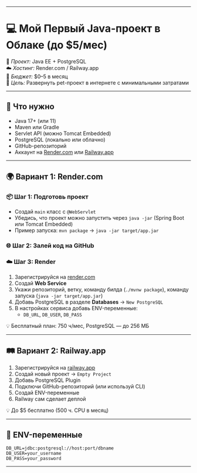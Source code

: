 




---
# 💻 Мой Первый Java-проект в Облаке (до $5/мес)

🌱 *Проект:* Java EE + PostgreSQL  
☁️ *Хостинг:* Render.com / Railway.app  
💸 *Бюджет:* $0–5 в месяц  
🎯 *Цель:* Развернуть pet-проект в интернете с минимальными затратами

---

## 🔧 Что нужно

- Java 17+ (или 11)
- Maven или Gradle
- Servlet API (можно Tomcat Embedded)
- PostgreSQL (локально или облачно)
- GitHub-репозиторий
- Аккаунт на [Render.com](https://render.com) или [Railway.app](https://railway.app)

---

## 🌍 Вариант 1: Render.com

### 📦 Шаг 1: Подготовь проект
- Создай `main` класс с `@WebServlet`
- Убедись, что проект можно запустить через `java -jar` (Spring Boot или Tomcat Embedded)
- Пример запуска: `mvn package` → `java -jar target/app.jar`

### 🌐 Шаг 2: Залей код на GitHub

### ☁️ Шаг 3: Render
1. Зарегистрируйся на [render.com](https://render.com)
2. Создай **Web Service**
3. Укажи репозиторий, ветку, команду билда (`./mvnw package`), команду запуска (`java -jar target/app.jar`)
4. Добавь PostgreSQL в разделе **Databases** → `New PostgreSQL`
5. В настройках сервиса добавь ENV-переменные:  
   - `DB_URL`, `DB_USER`, `DB_PASS`

💡 Бесплатный план: 750 ч/мес, PostgreSQL — до 256 МБ

---

## 🛤️ Вариант 2: Railway.app

1. Зарегистрируйся на [railway.app](https://railway.app)
2. Создай новый проект → `Empty Project`
3. Добавь PostgreSQL Plugin
4. Подключи GitHub-репозиторий (или используй CLI)
5. Создай ENV-переменные
6. Railway сам сделает деплой

💡 До $5 бесплатно (500 ч. CPU в месяц)

---

## 🧠 ENV-переменные
```properties
DB_URL=jdbc:postgresql://host:port/dbname
DB_USER=your_username
DB_PASS=your_password
```

---

